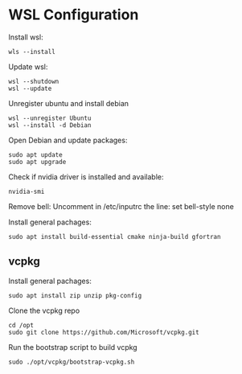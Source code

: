 # WSL Configuration

Install wsl:
```
wls --install
```

Update wsl:
```
wsl --shutdown
wsl --update
```

Unregister ubuntu and install debian
```
wsl --unregister Ubuntu
wsl --install -d Debian
```

Open Debian and update packages:
```
sudo apt update
sudo apt upgrade
```

Check if nvidia driver is installed and available:
```
nvidia-smi
```

Remove bell:
Uncomment in /etc/inputrc the line: set bell-style none

Install general pachages:
```
sudo apt install build-essential cmake ninja-build gfortran
```

## vcpkg
Install general pachages:
```
sudo apt install zip unzip pkg-config
```

Clone the vcpkg repo
```
cd /opt
sudo git clone https://github.com/Microsoft/vcpkg.git
```

Run the bootstrap script to build vcpkg
```
sudo ./opt/vcpkg/bootstrap-vcpkg.sh
```
